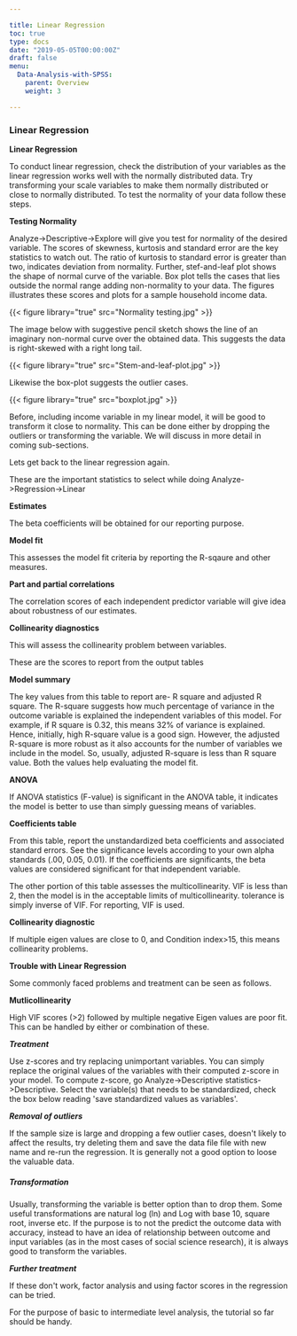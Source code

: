 ```yaml
---

title: Linear Regression
toc: true
type: docs
date: "2019-05-05T00:00:00Z"
draft: false
menu:
  Data-Analysis-with-SPSS:
    parent: Overview
    weight: 3

---
```


### Linear Regression

**Linear Regression**

To conduct linear regression, check the distribution of your variables as the linear regression works well with the normally distributed data. Try transforming your scale variables to make them normally distributed or close to normally distributed. To test the normality of your data follow these steps.

**Testing Normality**

Analyze->Descriptive->Explore will give you test for normality of the desired variable. The scores of skewness, kurtosis and standard error are the key statistics to watch out. The ratio of kurtosis to standard error is greater than two, indicates deviation from normality. Further, stef-and-leaf plot shows the shape of normal curve of the variable. Box plot tells the cases that lies outside the normal range adding non-normality to your data. The figures illustrates these scores and plots for a sample household income data. 

{{< figure library="true" src="Normality testing.jpg" >}}

The image below with suggestive pencil sketch shows the line of an imaginary non-normal curve over the obtained data. This suggests the data is right-skewed with a right long tail. 

{{< figure library="true" src="Stem-and-leaf-plot.jpg" >}}

Likewise the box-plot suggests the outlier cases.

{{< figure library="true" src="boxplot.jpg" >}}

Before, including income variable in my linear model, it will be good to transform it close to normality. This can be done either by dropping the outliers or transforming the variable. We will discuss in more detail in coming sub-sections.

Lets get back to the linear regression again.

These are the important statistics to select while doing Analyze->Regression->Linear

**Estimates**

The beta coefficients will be obtained for our reporting purpose.

**Model fit**

This assesses the model fit criteria by reporting the R-sqaure and other measures.

**Part and partial correlations**

The correlation scores of each independent predictor variable will give idea about robustness of our estimates.

**Collinearity diagnostics**

This will assess the collinearity problem between variables.

These are the scores to report from the output tables

**Model summary**

The key values from this table to report are- R square and adjusted R square. The R-square suggests how much percentage of variance in the outcome variable is explained the independent variables of this model. For example, if R square is 0.32, this means 32% of variance is explained. Hence, initially, high R-square value is a good sign. However, the adjusted R-square is more robust as it also accounts for the number of variables we include in the model. So, usually, adjusted R-square is less than R square value. Both the values help evaluating the model fit.

**ANOVA**

If ANOVA statistics (F-value) is significant in the ANOVA table, it indicates the model is better to use than simply guessing means of variables. 

**Coefficients table** 

From this table, report the unstandardized beta coefficients and associated standard errors. See the significance levels according to your own alpha standards (.00, 0.05, 0.01). If the coefficients are significants, the beta values are considered significant for that independent variable.

The other portion of this table assesses the multicollinearity. VIF is less than 2, then the model is in the acceptable limits of multicollinearity. tolerance is simply inverse of VIF. For reporting, VIF is used.

**Collinearity diagnostic** 

If multiple eigen values are close to 0, and Condition index>15, this means collinearity problems. 

**Trouble with Linear Regression**

Some commonly faced problems and treatment can be seen as follows.

**Mutlicollinearity**

High VIF scores (>2) followed by multiple negative Eigen values are poor fit. This can be handled by either or combination of these.

***Treatment***

Use z-scores and try replacing unimportant variables. You can simply replace the original values of the variables with their computed z-score in your model. To compute z-score, go Analyze->Descriptive statistics->Descriptive. Select the variable(s) that needs to be standardized, check the box below reading 'save standardized values as variables'.

***Removal of outliers***

If the sample size is large and dropping a few outlier cases, doesn't likely to affect the results, try deleting them and save the data file file with new name and re-run the regression. It is generally not a good option to loose the valuable data. 

##### ***Transformation***

Usually, transforming the variable is better option than to drop them. Some useful transformations are natural log (ln) and Log with base 10, square root, inverse etc. If the purpose is to not the predict the outcome data with accuracy, instead to have an idea of relationship between outcome and input variables (as in the most cases of social science research), it is always good to transform the variables.

***Further treatment***

If these don't work, factor analysis and using factor scores in the regression can be tried. 

For the purpose of basic to intermediate level analysis, the tutorial so far should be handy.

